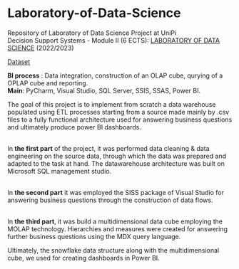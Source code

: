 # Laboratory-of-Data-Science
Repository of Laboratory of Data Science Project at UniPi
<br>Decision Support Systems - Module II (6 ECTS): [LABORATORY OF DATA SCIENCE](http://didawiki.cli.di.unipi.it/doku.php/mds/lbi/start) (2022/2023)

[Dataset](http://didawiki.cli.di.unipi.it/lib/exe/fetch.php/mds/lbi/answerdatasetnew.zip)

**BI process** : Data integration, construction of an OLAP cube, qurying of a OPLAP cube and reporting. 
<br>**Main**: PyCharm, Visual Studio, SQL Server, SSIS, SSAS, Power BI.

The goal of this project is to implement from scratch a data warehouse populated using ETL processes starting from a source made mainly by .csv files to a fully functional architecture used for answering business questions and ultimately produce power BI dashboards.

<br>In **the first part** of the project, it was performed data cleaning & data engineering on the source data, through which the data was prepared and adapted to the task at hand. The datawarehouse architecture was built on Microsoft SQL management studio.

<br>In **the second part** it was employed the SISS package of Visual Studio for answering business questions through the construction of data flows.

<br>In **the third part**, it was build a multidimensional data cube employing the MOLAP technology. Hierarchies and measures were created for answering further business questions using the MDX query language.

Ultimately, the snowflake data structure along with the multidimensional cube, we used for creating dashboards in Power BI.

